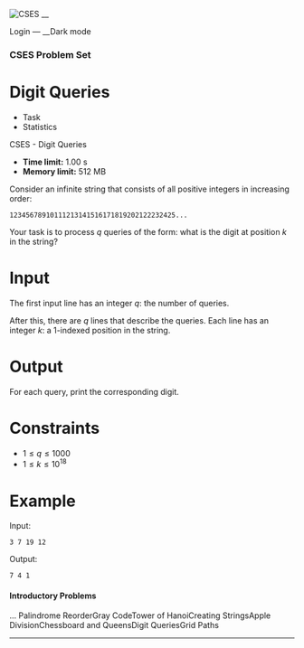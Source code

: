 ![CSES](/logo.png?1) __

Login — __Dark mode

### CSES Problem Set

# Digit Queries

  * Task
  * Statistics

CSES - Digit Queries

  * **Time limit:** 1.00 s
  * **Memory limit:** 512 MB

Consider an infinite string that consists of all positive integers in
increasing order:

``` 12345678910111213141516171819202122232425... ```

Your task is to process $q$ queries of the form: what is the digit at position
$k$ in the string?

# Input

The first input line has an integer $q$: the number of queries.

After this, there are $q$ lines that describe the queries. Each line has an
integer $k$: a $1$-indexed position in the string.

# Output

For each query, print the corresponding digit.

# Constraints

  * $1 \le q \le 1000$
  * $1 \le k \le 10^{18}$

# Example

Input:

``` 3 7 19 12 ```

Output:

``` 7 4 1 ```

#### Introductory Problems

... Palindrome ReorderGray CodeTower of HanoiCreating StringsApple
DivisionChessboard and QueensDigit QueriesGrid Paths

* * *

